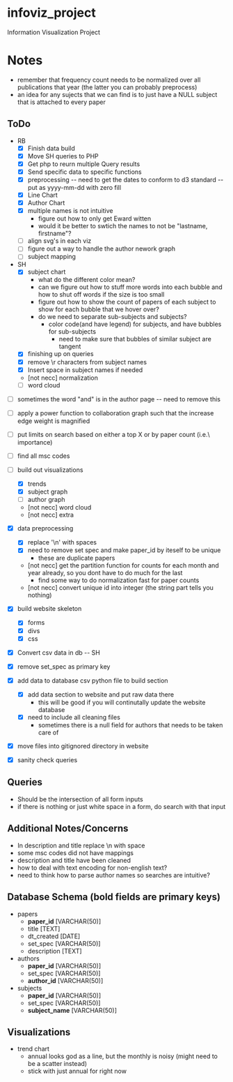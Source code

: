 infoviz_project
===============

Information Visualization Project


Notes
=====

- remember that frequency count needs to be normalized over all publications that year
	(the latter you can probably preprocess)
- an idea for any sujects that we can find is to just have a NULL subject that is attached to every paper


ToDo
----
- RB
	- [x] Finish data build
	- [x] Move SH queries to PHP
	- [x] Get php to reurn multiple Query results
	- [x] Send specific data to specific functions
	- [x] preprocessing -- need to get the dates to conform to d3 standard -- put as yyyy-mm-dd with zero fill
	- [x] Line Chart
	- [x] Author Chart
	- [x] multiple names is not intuitive
		- figure out how to only get Eward witten
		- would it be better to swtich the names to not be "lastname, firstname"?
	- [ ] align svg's in each viz
	- [ ] figure out a way to handle the author nework graph
	- [ ] subject mapping

- SH
    - [x] subject chart
    	- what do the different color mean?
    	- can we figure out how to stuff more words into each bubble
    	and how to shut off words if the size is too small
    	- figure out how to show the count of papers of each subject to show for each bubble that we hover over? 
    	- do we need to separate sub-subjects and subjects?
    		- color code(and have legend) for subjects, and have bubbles for sub-subjects 
    			- need to make sure that bubbles of similar subject are tangent
	- [x] finishing up on queries
	- [x] remove \r characters from subject names
	- [x] Insert space in subject names if needed
	- [not necc] normalization
	- [ ] word cloud

- [ ] sometimes the word "and" is in the author page -- need to remove this 
- [ ] apply a power function to collaboration graph such that the increase edge weight is magnified
- [ ] put limits on search based on either a top X or by paper count (i.e.\ importance)
- [ ] find all msc codes
- [ ] build out visualizations
	- [x] trends
	- [x] subject graph
	- [ ] author graph
	- [not necc] word cloud
	- [not necc] extra

- [x] data preprocessing
	- [x] replace '\n' with spaces
	- [x] need to remove set spec and make paper_id by iteself to be unique
		- these are duplicate papers
	- [not necc] get the partition function for counts for each month and year already, so you dont have to do much for the last
		- find some way to do normalization fast for paper counts
	- [not necc] convert unique id into integer (the string part tells you nothing)
- [x] build website skeleton
	- [x] forms
	- [x] divs
	- [x] css
- [x] Convert csv data in db -- SH
- [x] remove set_spec as primary key
- [x] add data to database csv python file to build section
	- [x] add data section to website and put raw data there
		- this will be good if you will continutally update the website database
	- [x] need to include all cleaning files
		- sometimes there is a null field for authors that needs to be taken care of
- [x] move files into gitignored directory in website
- [x] sanity check queries

Queries
-------

- Should be the intersection of all form inputs
- if there is nothing or just white space in a form, do search with that input
 
Additional Notes/Concerns
-------------------------

- In description and title replace \\n with space
- some msc codes did not have mappings
- description and title have been cleaned
- how to deal with text encoding for non-english text?
- need to think how to parse author names so searches are intuitive?

Database Schema (bold fields are primary keys)
----------------------------------------------

- papers
	- __paper_id__ [VARCHAR(50)]
	- title [TEXT]
	- dt_created [DATE]
	- set_spec [VARCHAR(50)]
	- description [TEXT]
- authors
	- __paper_id__ [VARCHAR(50)]
	- set_spec [VARCHAR(50)]
	- __author_id__ [VARCHAR(50)]
- subjects
	- __paper_id__ [VARCHAR(50)]
	- set_spec [VARCHAR(50)]
	- __subject_name__ [VARCHAR(50)]


Visualizations
--------------

- trend chart
	- annual looks god as a line, but the monthly is noisy (might need to be a scatter instead)
	- stick with just annual for right now


